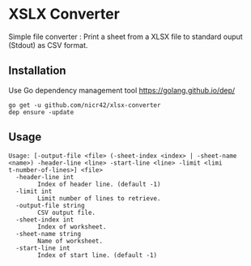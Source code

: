 # XSLX Converter

Simple file converter : Print a sheet from a XLSX file to standard ouput (Stdout) as CSV format.

## Installation

Use Go dependency management tool https://golang.github.io/dep/

```shell
go get -u github.com/nicr42/xlsx-converter
dep ensure -update
```

## Usage

```shell
Usage: [-output-file <file> (-sheet-index <index> | -sheet-name <name>) -header-line <line> -start-line <line> -limit <limi
t-number-of-lines>] <file>
  -header-line int
        Index of header line. (default -1)
  -limit int
        Limit number of lines to retrieve.
  -output-file string
        CSV output file.
  -sheet-index int
        Index of worksheet.
  -sheet-name string
        Name of worksheet.
  -start-line int
        Index of start line. (default -1)

```